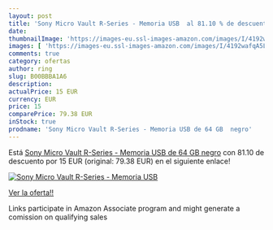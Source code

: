 ```yaml
---
layout: post
title: 'Sony Micro Vault R-Series - Memoria USB  al 81.10 % de descuento'
date: 
thumbnailImage: 'https://images-eu.ssl-images-amazon.com/images/I/4192wafqA5L._SL200_.jpg'
images: [ 'https://images-eu.ssl-images-amazon.com/images/I/4192wafqA5L._SL200_.jpg' ]
comments: true
category: ofertas
author: ring
slug: B00BBBA1A6
description:
actualPrice: 15 EUR
currency: EUR
price: 15
comparePrice: 79.38 EUR
inStock: true
prodname: 'Sony Micro Vault R-Series - Memoria USB de 64 GB  negro'
---
```


Está [Sony Micro Vault R-Series - Memoria USB de 64 GB  negro](https://www.amazon.es/dp/B00BBBA1A6/?tag=tolees-21) con 81.10 de descuento por 15 EUR (original: 79.38 EUR) en el siguiente enlace!

[![Sony Micro Vault R-Series - Memoria USB ](https://images-eu.ssl-images-amazon.com/images/I/4192wafqA5L._SL200_.jpg)](https://www.amazon.es/dp/B00BBBA1A6/?tag=tolees-21)

[Ver la oferta!!](https://www.amazon.es/dp/B00BBBA1A6/?tag=tolees-21)

Links participate in Amazon Associate program and might generate a comission on qualifying sales


